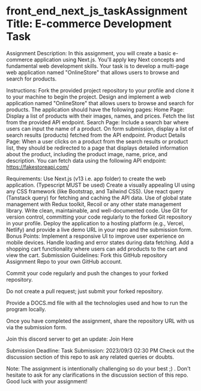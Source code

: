 # front_end_next_js_taskAssignment Title: E-commerce Development Task
Assignment Description:
In this assignment, you will create a basic e-commerce application using Next.js. You'll apply key Next concepts and fundamental web development skills. Your task is to develop a multi-page web application named "OnlineStore" that allows users to browse and search for products.
 
Instructions:
Fork the provided project repository to your profile and clone it to your machine to begin the project.
Design and implement a web application named "OnlineStore" that allows users to browse and search for products.
The application should have the following pages:
Home Page: Display a list of products with their images, names, and prices. Fetch the list from the provided API endpoint.
Search Page: Include a search bar where users can input the name of a product. On form submission, display a list of search results (products) fetched from the API endpoint.
Product Details Page: When a user clicks on a product from the search results or product list, they should be redirected to a page that displays detailed information about the product, including the product image, name, price, and description.
You can fetch data using the following API endpoint: https://fakestoreapi.com/
 
Requirements:
Use Next.js (v13 i.e. app folder) to create the web application. (Typescript MUST be used)
Create a visually appealing UI using any CSS framework (like Bootstrap, and Tailwind CSS).
Use react query (Tanstack query) for fetching and caching the API data.
Use of global state management with Redux toolkit, Recoil or any other state management library.
Write clean, maintainable, and well-documented code.
Use Git for version control, committing your code regularly to the forked Git repository in your profile.
Deploy the application to a hosting platform (e.g., Vercel, Netlify) and provide a live demo URL in your repo and the submission form.
Bonus Points:
Implement a responsive UI to improve user experience on mobile devices.
Handle loading and error states during data fetching.
Add a shopping cart functionality where users can add products to the cart and view the cart.
Submission Guidelines:
Fork this GitHub repository Assignment Repo to your own GitHub account.
 
Commit your code regularly and push the changes to your forked repository.
 
Do not create a pull request; just submit your forked repository.
 
Provide a DOCS.md file with all the technologies used and how to run the program locally.
 
Once you have completed the assignment, share the repository URL with us via the submission form.
 
Join this discord server to get an update: Join Here
 
Submission Deadline: Task Submission: 2023/09/3 02:30 PM
Check out the discussion section of this repo to ask any related queries or doubts.
 
Note: The assignment is intentionally challenging so do your best ;) . Don't hesitate to ask for any clarifications in the discussion section of this repo. Good luck with your assignment!
